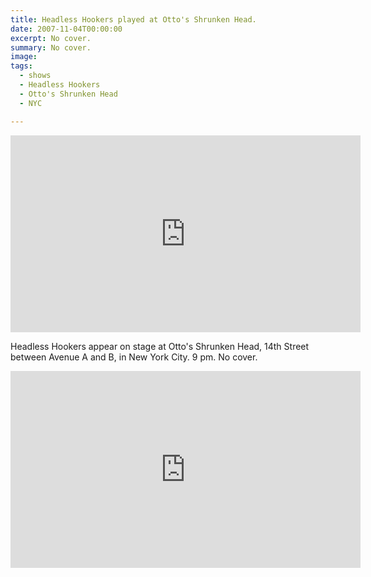 ```yaml
---
title: Headless Hookers played at Otto's Shrunken Head.
date: 2007-11-04T00:00:00
excerpt: No cover.
summary: No cover.
image: 
tags:
  - shows
  - Headless Hookers
  - Otto's Shrunken Head
  - NYC

---
```


<iframe width="560" height="315" src="https://www.youtube.com/embed/8XMl--sfIGw?si=yIHnAAEqc0nCBMk1" title="YouTube video player" frameborder="0" allow="accelerometer; autoplay; clipboard-write; encrypted-media; gyroscope; picture-in-picture; web-share" referrerpolicy="strict-origin-when-cross-origin" allowfullscreen></iframe>

Headless Hookers appear on stage at Otto's Shrunken Head, 14th Street between Avenue A and B, in New York City. 9 pm. No cover.

<iframe width="560" height="315" src="https://www.youtube.com/embed/TJthk25WcP0?si=XarLVLH0QvpcK9b_" title="YouTube video player" frameborder="0" allow="accelerometer; autoplay; clipboard-write; encrypted-media; gyroscope; picture-in-picture; web-share" referrerpolicy="strict-origin-when-cross-origin" allowfullscreen></iframe>